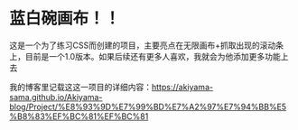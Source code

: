 # 蓝白碗画布！！

这是一个为了练习CSS而创建的项目，主要亮点在无限画布+抓取出现的滚动条上，目前是一个1.0版本。如果后续还有更多人喜欢，我就会为他添加更多功能上去

我的博客里记载这这一项目的详细内容：https://akiyama-sama.github.io/Akiyama-blog/Project/%E8%93%9D%E7%99%BD%E7%A2%97%E7%94%BB%E5%B8%83%EF%BC%81%EF%BC%81

